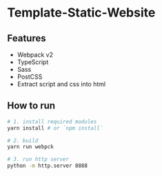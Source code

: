 # Template-Static-Website

## Features

- Webpack v2
- TypeScript
- Sass
- PostCSS
- Extract script and css into html

## How to run

```bash
# 1. install required modules
yarn install # or `npm install`

# 2. build
yarn run webpck

# 3. run http server
python -m http.server 8888
```